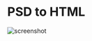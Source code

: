 # PSD to HTML
![screenshot](https://user-images.githubusercontent.com/25119304/35646454-5a75a6d6-06e0-11e8-802b-3b0cf0ff2162.png)
